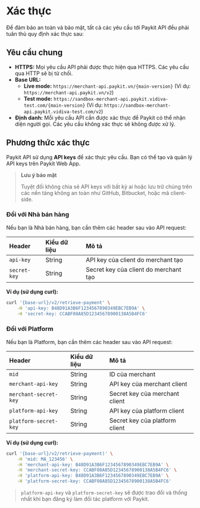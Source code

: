 # Xác thực

Để đảm bảo an toàn và bảo mật, tất cả các yêu cầu tới Paykit API đều phải tuân thủ quy định xác thực sau:

## Yêu cầu chung

*   **HTTPS:** Mọi yêu cầu API phải được thực hiện qua HTTPS. Các yêu cầu qua HTTP sẽ bị từ chối.
*   **Base URL:**
    *   **Live mode:** `https://merchant-api.paykit.vn/{main-version}` (Ví dụ: `https://merchant-api.paykit.vn/v2`)
    *   **Test mode:** `https://sandbox-merchant-api.paykit.vidiva-test.com/{main-version}` (Ví dụ: `https://sandbox-merchant-api.paykit.vidiva-test.com/v2`)
*   **Định danh:** Mỗi yêu cầu API cần được xác thực để Paykit có thể nhận diện người gọi. Các yêu cầu không xác thực sẽ không được xử lý.

## Phương thức xác thực

Paykit API sử dụng **API keys** để xác thực yêu cầu. Bạn có thể tạo và quản lý API keys trên Paykit Web App.

> **Lưu ý bảo mật**
> 
> Tuyệt đối không chia sẻ API keys với bất kỳ ai hoặc lưu trữ chúng trên các nền tảng không an toàn như GitHub, Bitbucket, hoặc mã client-side.


### Đối với Nhà bán hàng

Nếu bạn là Nhà bán hàng, bạn cần thêm các header sau vào API request:

| Header        | Kiểu dữ liệu | Mô tả                       |
| :------------- | :---------- | :---------------------------- |
| `api-key`      | String      | API key của client do merchant tạo |
| `secret-key`   | String      | Secret key của client do merchant tạo |

**Ví dụ (sử dụng curl):**

```bash linenums="1"
curl '{base-url}/v2/retrieve-payment' \
    -H 'api-key: B48D91A3B6F1234567890349EBC7EB9A' \
    -H 'secret-key: CCABF08A85D12345678900138A5B4FC6'
```

### Đối với Platform

Nếu bạn là Platform, bạn cần thêm các header sau vào API request:

| Header              | Kiểu dữ liệu | Mô tả                                    |
| :-------------------- | :---------- | :----------------------------------------- |
| `mid`                 | String      | ID của merchant                            |
| `merchant-api-key`    | String      | API key của merchant client               |
| `merchant-secret-key` | String      | Secret key của merchant client            |
| `platform-api-key`    | String      | API key của platform client               |
| `platform-secret-key` | String      | Secret key của platform client     |

**Ví dụ (sử dụng curl):**

```bash linenums="1"
curl '{base-url}/v2/retrieve-payment)' \
    -H 'mid: MA_123456' \
    -H 'merchant-api-key: B48D91A3B6F1234567890349EBC7EB9A' \
    -H 'merchant-secret-key: CCABF08A85D12345678900138A5B4FC6' \
    -H 'platform-api-key: B48D91A3B6F1234567890349EBC7EB9A' \
    -H 'platform-secret-key: CCABF08A85D12345678900138A5B4FC6'
```

> `platform-api-key` và `platform-secret-key` sẽ được trao đổi và thống nhất khi bạn đăng ký làm đối tác platform với Paykit. 
